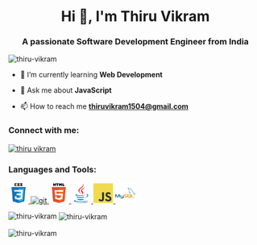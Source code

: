 <h1 align="center">Hi 👋, I'm Thiru Vikram</h1>
<h3 align="center">A passionate Software Development Engineer from India</h3>

<p align="left"> <img src="https://komarev.com/ghpvc/?username=thiru-vikram&label=Profile%20views&color=0e75b6&style=flat" alt="thiru-vikram" /> </p>

- 🌱 I’m currently learning **Web Development**

- 💬 Ask me about **JavaScript**

- 📫 How to reach me **thiruvikram1504@gmail.com**

<h3 align="left">Connect with me:</h3>
<p align="left">
<a href="https://linkedin.com/in/thiru vikram" target="blank"><img align="center" src="https://raw.githubusercontent.com/rahuldkjain/github-profile-readme-generator/master/src/images/icons/Social/linked-in-alt.svg" alt="thiru vikram" height="30" width="40" /></a>
</p>

<h3 align="left">Languages and Tools:</h3>
<p align="left"> <a href="https://www.w3schools.com/css/" target="_blank" rel="noreferrer"> <img src="https://raw.githubusercontent.com/devicons/devicon/master/icons/css3/css3-original-wordmark.svg" alt="css3" width="40" height="40"/> </a> <a href="https://git-scm.com/" target="_blank" rel="noreferrer"> <img src="https://www.vectorlogo.zone/logos/git-scm/git-scm-icon.svg" alt="git" width="40" height="40"/> </a> <a href="https://www.w3.org/html/" target="_blank" rel="noreferrer"> <img src="https://raw.githubusercontent.com/devicons/devicon/master/icons/html5/html5-original-wordmark.svg" alt="html5" width="40" height="40"/> </a> <a href="https://www.java.com" target="_blank" rel="noreferrer"> <img src="https://raw.githubusercontent.com/devicons/devicon/master/icons/java/java-original.svg" alt="java" width="40" height="40"/> </a> <a href="https://developer.mozilla.org/en-US/docs/Web/JavaScript" target="_blank" rel="noreferrer"> <img src="https://raw.githubusercontent.com/devicons/devicon/master/icons/javascript/javascript-original.svg" alt="javascript" width="40" height="40"/> </a> <a href="https://www.mysql.com/" target="_blank" rel="noreferrer"> <img src="https://raw.githubusercontent.com/devicons/devicon/master/icons/mysql/mysql-original-wordmark.svg" alt="mysql" width="40" height="40"/> </a> </p>

<p><img align="left" src="https://github-readme-stats.vercel.app/api/top-langs?username=thiru-vikram&show_icons=true&locale=en&layout=compact" alt="thiru-vikram" /></p>

<p>&nbsp;<img align="center" src="https://github-readme-stats.vercel.app/api?username=thiru-vikram&show_icons=true&locale=en" alt="thiru-vikram" /></p>

<p><img align="center" src="https://github-readme-streak-stats.herokuapp.com/?user=thiru-vikram&" alt="thiru-vikram" /></p>
